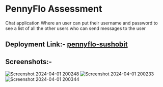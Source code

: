 # PennyFlo Assessment 
Chat application Where an user can put their username and password to see a list of all the other users who can send messages to the user



## Deployment Link:- [pennyflo-sushobit](https://pennyflo-assignment.vercel.app/home)

## Screenshots:- 
![Screenshot 2024-04-01 200248](https://github.com/sushobit/pennyflo-assignment/assets/120631631/9825ac13-0d27-4007-b059-64441459a8ca)
![Screenshot 2024-04-01 200233](https://github.com/sushobit/pennyflo-assignment/assets/120631631/2e2c390e-3fdc-4b96-bb03-2df82fa9cb5b)
![Screenshot 2024-04-01 200344](https://github.com/sushobit/pennyflo-assignment/assets/120631631/2dcd592c-1756-494b-8676-8048ce5260ba)
